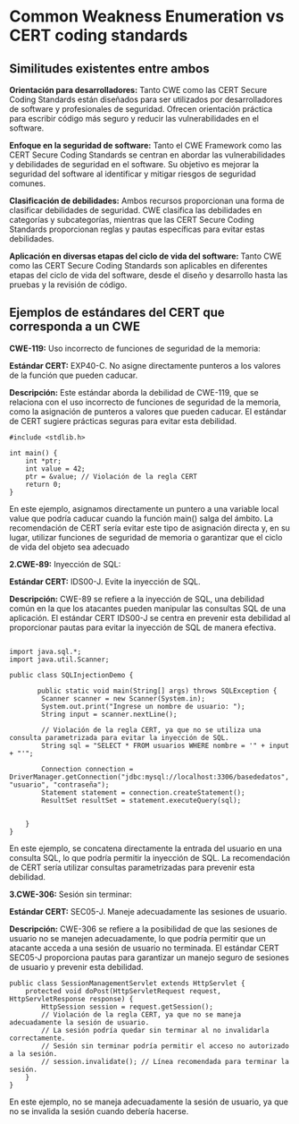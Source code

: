 # Common Weakness Enumeration vs CERT coding standards 

## Similitudes existentes entre ambos

**Orientación para desarrolladores:** Tanto CWE como las CERT Secure Coding Standards están diseñados para ser utilizados por desarrolladores de software y profesionales de seguridad. Ofrecen orientación práctica para escribir código más seguro y reducir las vulnerabilidades en el software.

**Enfoque en la seguridad de software:** Tanto el CWE Framework como las CERT Secure Coding Standards se centran en abordar las vulnerabilidades y debilidades de seguridad en el software. Su objetivo es mejorar la seguridad del software al identificar y mitigar riesgos de seguridad comunes.

**Clasificación de debilidades:** Ambos recursos proporcionan una forma de clasificar debilidades de seguridad. CWE clasifica las debilidades en categorías y subcategorías, mientras que las CERT Secure Coding Standards proporcionan reglas y pautas específicas para evitar estas debilidades.

**Aplicación en diversas etapas del ciclo de vida del software:** Tanto CWE como las CERT Secure Coding Standards son aplicables en diferentes etapas del ciclo de vida del software, desde el diseño y desarrollo hasta las pruebas y la revisión de código.

## Ejemplos de estándares del CERT que corresponda a un CWE

**CWE-119:** Uso incorrecto de funciones de seguridad de la memoria:

**Estándar CERT:** EXP40-C. No asigne directamente punteros a los valores de la función que pueden caducar.

**Descripción:** Este estándar aborda la debilidad de CWE-119, que se relaciona con el uso incorrecto de funciones de seguridad de la memoria, como la asignación de punteros a valores que pueden caducar. El estándar de CERT sugiere prácticas seguras para evitar esta debilidad.
```
#include <stdlib.h>

int main() {
    int *ptr;
    int value = 42;
    ptr = &value; // Violación de la regla CERT
    return 0;
}
```

En este ejemplo, asignamos directamente un puntero a una variable local value que podría caducar cuando la función main() salga del ámbito. La recomendación de CERT sería evitar este tipo de asignación directa y, en su lugar, utilizar funciones de seguridad de memoria o garantizar que el ciclo de vida del objeto sea adecuado



**2.CWE-89:** Inyección de SQL:

**Estándar CERT:** IDS00-J. Evite la inyección de SQL.

**Descripción:** CWE-89 se refiere a la inyección de SQL, una debilidad común en la que los atacantes pueden manipular las consultas SQL de una aplicación. El estándar CERT IDS00-J se centra en prevenir esta debilidad al proporcionar pautas para evitar la inyección de SQL de manera efectiva.


```

import java.sql.*;
import java.util.Scanner;

public class SQLInjectionDemo {
        
       public static void main(String[] args) throws SQLException {
        Scanner scanner = new Scanner(System.in);
        System.out.print("Ingrese un nombre de usuario: ");
        String input = scanner.nextLine();

        // Violación de la regla CERT, ya que no se utiliza una consulta parametrizada para evitar la inyección de SQL.
        String sql = "SELECT * FROM usuarios WHERE nombre = '" + input + "'";
        
        Connection connection = DriverManager.getConnection("jdbc:mysql://localhost:3306/basededatos", "usuario", "contraseña");
        Statement statement = connection.createStatement();
        ResultSet resultSet = statement.executeQuery(sql);

        
    }
}

```


En este ejemplo, se concatena directamente la entrada del usuario en una consulta SQL, lo que podría permitir la inyección de SQL. La recomendación de CERT sería utilizar consultas parametrizadas para prevenir esta debilidad.



**3.CWE-306:** Sesión sin terminar:

**Estándar CERT:** SEC05-J. Maneje adecuadamente las sesiones de usuario.

**Descripción:** CWE-306 se refiere a la posibilidad de que las sesiones de usuario no se manejen adecuadamente, lo que 
podría permitir que un atacante acceda a una sesión de usuario no terminada. El estándar CERT SEC05-J proporciona pautas para garantizar un manejo seguro de sesiones de usuario y prevenir esta debilidad.
```
public class SessionManagementServlet extends HttpServlet {
    protected void doPost(HttpServletRequest request, HttpServletResponse response) {
        HttpSession session = request.getSession();
        // Violación de la regla CERT, ya que no se maneja adecuadamente la sesión de usuario.
        // La sesión podría quedar sin terminar al no invalidarla correctamente.
        // Sesión sin terminar podría permitir el acceso no autorizado a la sesión.
        // session.invalidate(); // Línea recomendada para terminar la sesión.
    }
}
```
En este ejemplo, no se maneja adecuadamente la sesión de usuario, ya que no se invalida la sesión cuando debería hacerse.
